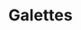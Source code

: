 ---
title: Galettes
metadata:
  title: Galettes
  course: Brunch
  servings: '4'
  source: https://www.youtube.com/watch?v=CK8T7v0NZ8Y
ingredients:
- name: ham
  amount: 4 slices
- name: eggs
  amount: '5'
- name: nutmeg
  amount: 2 tsp
- name: spring onions
  amount: '4'
- name: water
  amount: 400 ml
- name: buckwheat flour
  amount: 220 g
- name: cheese
  amount: 200 g
- name: coconut oil
  amount: 4 tsp
- name: salt
  amount: 1 tsp
- name: pepper
  amount: 1 tsp
cookware:
- name: mixing bowl
- name: whisk
- name: frying pan
- name: fork
- name: grater
- name: spatula
steps:
- description: Grab a mixing bowl and add in the buckwheat flour, whisk in one of
    the eggs and then gradually add the water to form the mixture for the galette.
- description: Add a teaspoon of coconut oil to a frying pan on a high heat and then
    add a scoop of the mixture to the pan to cook until the galette is firm. While
    it's cooking, you can slice the spring onions and break up the ham.
- description: Then crack another one of the eggs on it and use the back of a fork
    to spread the egg white around the surface. Once you're happy, make sure the yolk
    rests in the middle, then put a lid on to steam the egg white until it's firm
    (and the yolk is still runny).
- description: Now break up the ham and scatter it over the galette, avoiding the
    egg yolk. Then grab the grater and grate the cheese over the ham and then sprinkle
    the sliced spring onion on it.
- description: Now season the galette with the nutmeg and pepper, avoiding the egg
    yolk again, then sprinkle a little salt on the egg yolk.
- description: Use a spatula to fold over the edges of the galette to form a square,
    leaving the yolk exposed in the middle, then serve and start the next one!
- description: If you don't want to cook all four in one go, the mixture will keep
    in the fridge for a few days.

---